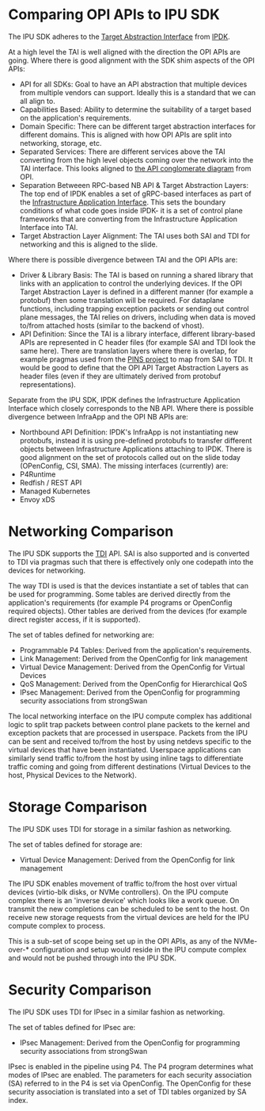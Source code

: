 # Comparing OPI APIs to IPU SDK

The IPU SDK adheres to the [Target Abstraction Interface](https://ipdk.io/documentation/Interfaces/TargetAbstraction/) from [IPDK](ipdk.io).

At a high level the TAI is well aligned with the direction the OPI APIs are going.  Where there is good alignment with the SDK shim aspects of the OPI APIs:

- API for all SDKs: Goal to have an API abstraction that multiple devices from multiple vendors can support.  Ideally this is a standard that we can all align to.
- Capabilities Based: Ability to determine the suitability of a target based on the application's requirements.
- Domain Specific: There can be different target abstraction interfaces for different domains.  This is aligned with how OPI APIs are split into networking, storage, etc.
- Separated Services: There are different services above the TAI converting from the high level objects coming over the network into the TAI interface.  This looks aligned to [the API conglomerate diagram](https://github.com/opiproject/opi-api/blob/main/doc/images/API-Detailed-Abstraction-Layer-Local.png) from OPI.
- Separation Betweeen RPC-based NB API & Target Abstraction Layers:  The top end of IPDK enables a set of gRPC-based interfaces as part of the [Infrastructure Application Interface](https://ipdk.io/documentation/Interfaces/InfraApp/).  This sets the boundary conditions of what code goes inside IPDK- it is a set of control plane frameworks that are converting from the Infrastructure Application Interface into TAI.   
- Target Abstraction Layer Alignment:  The TAI uses both SAI and TDI for networking and this is aligned to the slide.  

Where there is possible divergence between TAI and the OPI APIs are:
- Driver & Library Basis: The TAI is based on running a shared library that links with an application to control the underlying devices. If the OPI Target Abstraction Layer is defined in a different manner (for example a protobuf) then some translation will be required.  For dataplane functions, including trapping exception packets or sending out control plane messages, the TAI relies on drivers, including when data is moved to/from attached hosts (similar to the backend of vhost).
- API Definition: Since the TAI is a library interface, different library-based APIs are represented in C header files (for example SAI and TDI look the same here).  There are translation layers where there is overlap, for example pragmas used from the [PINS project](https://opennetworking.org/pins/) to map from SAI to TDI.  It would be good to define that the OPI API Target Abstraction Layers as header files (even if they are ultimately derived from protobuf representations).

Separate from the IPU SDK, IPDK defines the Infrastructure Application Interface which closely corresponds to the NB API. Where there is possible divergence between InfraApp and the OPI NB APIs are: 
- Northbound API Definition: IPDK's InfraApp is not instantiating new protobufs, instead it is using pre-defined protobufs to transfer different objects between Infrastructure Applications attaching to IPDK. There is good alignment on the set of protocols called out on the slide today (OPenConfig, CSI, SMA). The missing interfaces (currently) are:
 - P4Runtime
 - Redfish / REST API
 - Managed Kubernetes
 - Envoy xDS

# Networking Comparison

The IPU SDK supports the [TDI](https://github.com/p4lang/tdi/blob/main/README.md) API.  SAI is also supported and is converted to TDI via pragmas such that there is effectively only one codepath into the devices for networking.

The way TDI is used is that the devices instantiate a set of tables that can be used for programming.  Some tables are derived directly from the application's requirements (for example P4 programs or OpenConfig required objects).  Other tables are derived from the devices (for example direct register access, if it is supported).

The set of tables defined for networking are:
- Programmable P4 Tables:  Derived from the application's requirements.
- Link Management: Derived from the OpenConfig for link management
- Virtual Device Management:  Derived from the OpenConfig for Virtual Devices
- QoS Management:  Derived from the OpenConfig for Hierarchical QoS
- IPsec Management:  Derived from the OpenConfig for programming security associations from strongSwan

The local networking interface on the IPU compute complex has additional logic to split trap packets between control plane packets to the kernel and exception packets that are processed in userspace.  Packets from the IPU can be sent and received to/from the host by using netdevs specific to the virtual devices that have been instantiated.  Userspace applications can similarly send traffic to/from the host by using inline tags to differentiate traffic coming and going from different destinations (Virtual Devices to the host, Physical Devices to the Network).

# Storage Comparison

The IPU SDK uses TDI for storage in a similar fashion as networking.

The set of tables defined for storage are:
- Virtual Device Management:  Derived from the OpenConfig for link management

The IPU SDK enables movement of traffic to/from the host over virtual devices (virtio-blk disks, or NVMe controllers).  On the IPU compute complex there is an 'inverse device' which looks like a work queue.  On transmit the new completions can be scheduled to be sent to the host.  On receive new storage requests from the virtual devices are held for the IPU compute complex to process.

This is a sub-set of scope being set up in the OPI APIs, as any of the NVMe-over-* configuration and setup would reside in the IPU compute complex and would not be pushed through into the IPU SDK.   

# Security Comparison

The IPU SDK uses TDI for IPsec in a similar fashion as networking.

The set of tables defined for IPsec are:
- IPsec Management:  Derived from the OpenConfig for programming security associations from strongSwan

IPsec is enabled in the pipeline using P4.  The P4 program determines what modes of IPsec are enabled.  The parameters for each security association (SA) referred to in the P4 is set via OpenConfig.  The OpenConfig for these security association is translated into a set of TDI tables organized by SA index.

